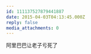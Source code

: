 ```yaml
---
id: 111137527879441887
date: 2015-04-03T04:13:45.000Z
reply: false
media_attachments: 0
---
```


阿里巴巴让老子亏死了

